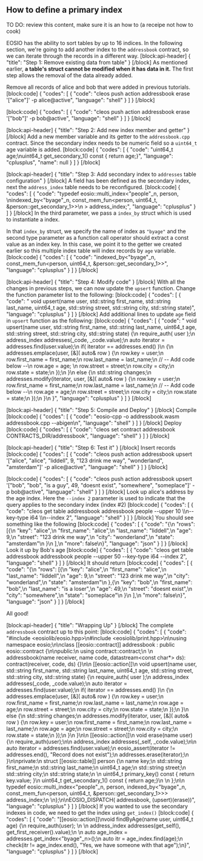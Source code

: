## How to define a primary index
TO DO: review this content, make sure it is an how to (a receipe not how to cook)

EOSIO has the ability to sort tables by up to 16 indices. In the following section, we're going to add another index to the `addressbook` contract, so we can iterate through the records in a different way. 
[block:api-header]
{
  "title": "Step 1: Remove existing data from table"
}
[/block]
As mentioned earlier, **a table's struct cannot be modified when it has data in it.** The first step allows the removal of the data already added.

Remove all records of alice and bob that were added in previous tutorials. 
[block:code]
{
  "codes": [
    {
      "code": "cleos push action addressbook erase '[\"alice\"]' -p alice@active",
      "language": "shell"
    }
  ]
}
[/block]

[block:code]
{
  "codes": [
    {
      "code": "cleos push action addressbook erase '[\"bob\"]' -p bob@active",
      "language": "shell"
    }
  ]
}
[/block]

[block:api-header]
{
  "title": "Step 2: Add new index member and getter"
}
[/block]
Add a new member variable and its getter to the `addressbook.cpp` contract. Since the secondary index needs to be numeric field so a `uint64_t` age variable is added. 
[block:code]
{
  "codes": [
    {
      "code": "uint64_t age;\nuint64_t get_secondary_1() const { return age;}",
      "language": "cplusplus",
      "name": null
    }
  ]
}
[/block]

[block:api-header]
{
  "title": "Step 3: Add secondary index to `addresses` table configuration"
}
[/block]
A field has been defined as the secondary index, next the  `address_index` table needs to be reconfigured.
[block:code]
{
  "codes": [
    {
      "code": "typedef eosio::multi_index<\"people\"_n, person, \nindexed_by<\"byage\"_n, const_mem_fun<person, uint64_t, &person::get_secondary_1>>\n  > address_index;",
      "language": "cplusplus"
    }
  ]
}
[/block]
In the third parameter, we pass a `index_by` struct which is used to instantiate a index. 

In that `index_by` struct, we specify the name of index as `"byage"` and the second type parameter as a function call operator should extract a const value as an index key. In this case, we point it to the getter we created earlier so this multiple index table will index records by `age` variable.
[block:code]
{
  "codes": [
    {
      "code": "indexed_by<\"byage\"_n, const_mem_fun<person, uint64_t, &person::get_secondary_1>>",
      "language": "cplusplus"
    }
  ]
}
[/block]

[block:api-header]
{
  "title": "Step 4: Modify code"
}
[/block]
With all the changes in previous steps, we can now update the `upsert` function. Change the function parameter list to the following:
[block:code]
{
  "codes": [
    {
      "code": "  void upsert(name user, std::string first_name, std::string last_name, uint64_t age, std::string street, std::string city, std::string state)",
      "language": "cplusplus"
    }
  ]
}
[/block]
Add additional lines to update `age` field in `upsert` function as the following:
[block:code]
{
  "codes": [
    {
      "code": "  void upsert(name user, std::string first_name, std::string last_name, uint64_t age, std::string street, std::string city, std::string state) {\n    require_auth( user );\n    address_index addresses(_code, _code.value);\n    auto iterator = addresses.find(user.value);\n    if( iterator == addresses.end() )\n    {\n      addresses.emplace(user, [&]( auto& row ) {\n       row.key = user;\n       row.first_name = first_name;\n       row.last_name = last_name;\n       // -- Add code below --\n       row.age = age; \n       row.street = street;\n       row.city = city;\n       row.state = state;\n      });\n    }\n    else {\n      std::string changes;\n      addresses.modify(iterator, user, [&]( auto& row ) {\n        row.key = user;\n        row.first_name = first_name;\n        row.last_name = last_name;\n        // -- Add code below --\n        row.age = age;\n        row.street = street;\n        row.city = city;\n        row.state = state;\n      });\n    }\n  }",
      "language": "cplusplus"
    }
  ]
}
[/block]

[block:api-header]
{
  "title": "Step 5: Compile and Deploy"
}
[/block]
Compile
[block:code]
{
  "codes": [
    {
      "code": "eosio-cpp -o addressbook.wasm addressbook.cpp --abigen\n",
      "language": "shell"
    }
  ]
}
[/block]
Deploy
[block:code]
{
  "codes": [
    {
      "code": "cleos set contract addressbook CONTRACTS_DIR/addressbook",
      "language": "shell"
    }
  ]
}
[/block]

[block:api-header]
{
  "title": "Step 6: Test it"
}
[/block]
Insert records
[block:code]
{
  "codes": [
    {
      "code": "cleos push action addressbook upsert '[\"alice\", \"alice\", \"liddell\", 9, \"123 drink me way\", \"wonderland\", \"amsterdam\"]' -p alice@active",
      "language": "shell"
    }
  ]
}
[/block]

[block:code]
{
  "codes": [
    {
      "code": "cleos push action addressbook upsert '[\"bob\", \"bob\", \"is a guy\", 49, \"doesnt exist\", \"somewhere\", \"someplace\"]' -p bob@active",
      "language": "shell"
    }
  ]
}
[/block]
Look up alice's address by the age index. Here the `--index 2` parameter is used to indicate that the query applies to the secondary index (index #2)
[block:code]
{
  "codes": [
    {
      "code": "cleos get table addressbook addressbook people --upper 10 \\\n--key-type i64 \\\n--index 2",
      "language": "shell"
    }
  ]
}
[/block]
You should see something like the following
[block:code]
{
  "codes": [
    {
      "code": "{\n  \"rows\": [{\n      \"key\": \"alice\",\n      \"first_name\": \"alice\",\n      \"last_name\": \"liddell\",\n      \"age\": 9,\n      \"street\": \"123 drink me way\",\n      \"city\": \"wonderland\",\n      \"state\": \"amsterdam\"\n    }\n  ],\n  \"more\": false\n}",
      "language": "json"
    }
  ]
}
[/block]
Look it up by Bob's age
[block:code]
{
  "codes": [
    {
      "code": "cleos get table addressbook addressbook people --upper 50 --key-type i64 --index 2",
      "language": "shell"
    }
  ]
}
[/block]
It should return
[block:code]
{
  "codes": [
    {
      "code": "{\n  \"rows\": [{\n      \"key\": \"alice\",\n      \"first_name\": \"alice\",\n      \"last_name\": \"liddell\",\n      \"age\": 9,\n      \"street\": \"123 drink me way\",\n      \"city\": \"wonderland\",\n      \"state\": \"amsterdam\"\n    },{\n      \"key\": \"bob\",\n      \"first_name\": \"bob\",\n      \"last_name\": \"is a loser\",\n      \"age\": 49,\n      \"street\": \"doesnt exist\",\n      \"city\": \"somewhere\",\n      \"state\": \"someplace\"\n    }\n  ],\n  \"more\": false\n}",
      "language": "json"
    }
  ]
}
[/block]

All good!

[block:api-header]
{
  "title": "Wrapping Up"
}
[/block]
The complete `addressbook` contract up to this point:
[block:code]
{
  "codes": [
    {
      "code": "#include <eosiolib/eosio.hpp>\n#include <eosiolib/print.hpp>\n\nusing namespace eosio;\n\nclass [[eosio::contract]] addressbook : public eosio::contract {\n\npublic:\n  using contract::contract;\n  \n  addressbook(name receiver, name code,  datastream<const char*> ds): contract(receiver, code, ds) {}\n\n  [[eosio::action]]\n  void upsert(name user, std::string first_name, std::string last_name, uint64_t age, std::string street, std::string city, std::string state) {\n    require_auth( user );\n    address_index addresses(_code, _code.value);\n    auto iterator = addresses.find(user.value);\n    if( iterator == addresses.end() )\n    {\n      addresses.emplace(user, [&]( auto& row ) {\n       row.key = user;\n       row.first_name = first_name;\n       row.last_name = last_name;\n       row.age = age;\n       row.street = street;\n       row.city = city;\n       row.state = state;\n      });\n    }\n    else {\n      std::string changes;\n      addresses.modify(iterator, user, [&]( auto& row ) {\n        row.key = user;\n        row.first_name = first_name;\n        row.last_name = last_name;\n        row.age = age;\n        row.street = street;\n        row.city = city;\n        row.state = state;\n      });\n    }\n  }\n\n  [[eosio::action]]\n  void erase(name user) {\n    require_auth(user);\n\n    address_index addresses(_self, _code.value);\n\n    auto iterator = addresses.find(user.value);\n    eosio_assert(iterator != addresses.end(), \"Record does not exist\");\n    addresses.erase(iterator);\n  }\n\nprivate:\n  struct [[eosio::table]] person {\n    name key;\n    std::string first_name;\n    std::string last_name;\n    uint64_t age;\n    std::string street;\n    std::string city;\n    std::string state;\n  \n    uint64_t primary_key() const { return key.value; }\n    uint64_t get_secondary_1() const { return age;}\n  \n  };\n\n  typedef eosio::multi_index<\"people\"_n, person, indexed_by<\"byage\"_n, const_mem_fun<person, uint64_t, &person::get_secondary_1>>> address_index;\n  \n};\n\nEOSIO_DISPATCH( addressbook, (upsert)(erase))",
      "language": "cplusplus"
    }
  ]
}
[/block]
If you wanted to use the secondary indexes in code, we need to get the index using `get_index()` 
[block:code]
{
  "codes": [
    {
      "code": "[[eosio::action]]\nvoid findByAge(name user, uint64_t age) {\n require_auth(user); \n \n address_index addresses(get_self(), get_first_receiver().value);\n \n auto age_index = addresses.get_index<\"byage\"_n>();\n auto itr = age_index.find(age);\n check(itr != age_index.end(), \"Yes, we have someone with that age\");\n}",
      "language": "cplusplus"
    }
  ]
}
[/block]
